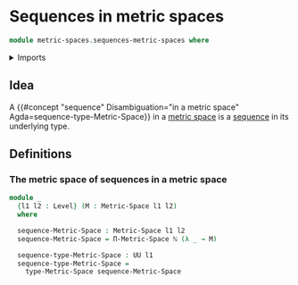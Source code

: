 # Sequences in metric spaces

```agda
module metric-spaces.sequences-metric-spaces where
```

<details><summary>Imports</summary>

```agda
open import elementary-number-theory.natural-numbers

open import foundation.universe-levels

open import metric-spaces.dependent-products-metric-spaces
open import metric-spaces.metric-spaces
```

</details>

## Idea

A
{{#concept "sequence" Disambiguation="in a metric space" Agda=sequence-type-Metric-Space}}
in a [metric space](metric-spaces.metric-spaces.md) is a
[sequence](lists.sequences.md) in its underlying type.

## Definitions

### The metric space of sequences in a metric space

```agda
module _
  {l1 l2 : Level} (M : Metric-Space l1 l2)
  where

  sequence-Metric-Space : Metric-Space l1 l2
  sequence-Metric-Space = Π-Metric-Space ℕ (λ _ → M)

  sequence-type-Metric-Space : UU l1
  sequence-type-Metric-Space =
    type-Metric-Space sequence-Metric-Space
```
